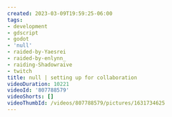 ```yaml
---
created: 2023-03-09T19:59:25-06:00
tags:
- development
- gdscript
- godot
- 'null'
- raided-by-Yaesrei
- raided-by-enlynn_
- raiding-Shadowraive
- twitch
title: null | setting up for collaboration
videoDuration: 10221
videoId: '807788579'
videoShorts: []
videoThumbId: /videos/807788579/pictures/1631734625
---
```

